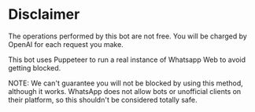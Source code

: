 # Disclaimer

The operations performed by this bot are not free. You will be charged by OpenAI for each request you make.

This bot uses Puppeteer to run a real instance of Whatsapp Web to avoid getting blocked.

NOTE: We can't guarantee you will not be blocked by using this method, although it works.
WhatsApp does not allow bots or unofficial clients on their platform, so this shouldn't be considered totally safe.